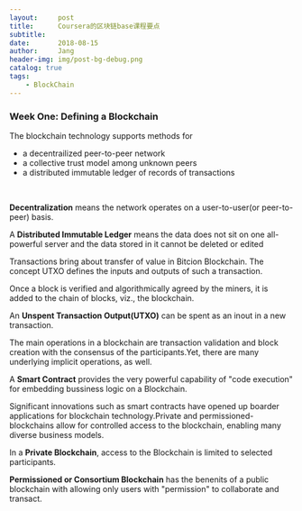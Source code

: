 ```yaml
---
layout:     post
title:      Coursera的区块链base课程要点
subtitle:   
date:       2018-08-15
author:     Jang
header-img: img/post-bg-debug.png
catalog: true
tags:
    - BlockChain
---
```


### Week One: Defining a Blockchain<br>
The blockchain technology supports methods for<br>
* a decentrailized peer-to-peer network
* a collective trust model among unknown peers
* a distributed immutable ledger of records of transactions
<br>

**Decentralization** means the network operates on a user-to-user(or peer-to-peer) basis.

A **Distributed Immutable Ledger** means the data does not sit on one all-powerful server and the data stored in it cannot be deleted or edited

Transactions bring about transfer of value in Bitcion Blockchain. The concept UTXO defines the inputs and outputs of such a transaction.

Once a block is verified and algorithmically agreed by the miners, it is added to the chain of blocks, viz., the blockchain.

An **Unspent Transaction Output(UTXO)** can be spent as an inout in a new transaction.

The main operations in a blockchain are transaction validation and block creation with the consensus of the participants.Yet, there are many underlying implicit operations, as well.

A **Smart Contract** provides the very powerful capability of "code execution" for embedding bussiness logic on a Blockchain.

Significant innovations such as smart contracts have opened up boarder applications for blockchain technology.Private and permissioned-blockchains allow for controlled access to the blockchain, enabling many diverse business models.

In a **Private Blockchain**, access to the Blockchain is limited to selected participants.

**Permissioned or Consortium Blockchain** has the benenits of a public blockchain with allowing only users with "permission" to collaborate and transact.
